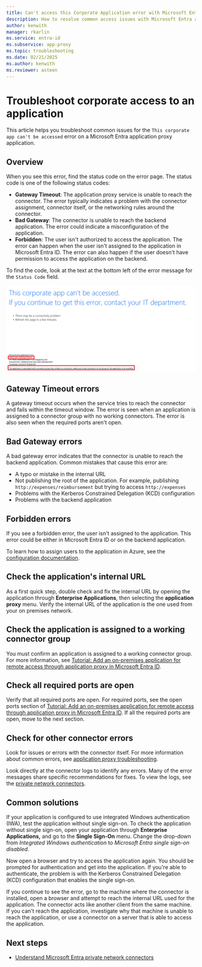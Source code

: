 ```yaml
---
title: Can't access this Corporate Application error with Microsoft Entra application proxy app
description: How to resolve common access issues with Microsoft Entra application proxy applications.
author: kenwith
manager: rkarlin
ms.service: entra-id
ms.subservice: app-proxy
ms.topic: troubleshooting
ms.date: 02/21/2025
ms.author: kenwith
ms.reviewer: asteen
---
```


# Troubleshoot corporate access to an application

This article helps you troubleshoot common issues for the `This corporate app can't be accessed` error on a Microsoft Entra application proxy application.

## Overview

When you see this error, find the status code on the error page. The status code is one of the following status codes:

- **Gateway Timeout**: The application proxy service is unable to reach the connector. The error typically indicates a problem with the connector assignment, connector itself, or the networking rules around the connector.
- **Bad Gateway**: The connector is unable to reach the backend application. The error could indicate a misconfiguration of the application.
- **Forbidden**: The user isn't authorized to access the application. The error can happen when the user isn't assigned to the application in Microsoft Entra ID. The error can also happen if the user doesn't have permission to access the application on the backend.

To find the code, look at the text at the bottom left of the error message for the `Status Code` field.

![Example: Gateway timeout error](./media/application-proxy-sign-in-bad-gateway-timeout-error/connection-problem.png)

## Gateway Timeout errors

A gateway timeout occurs when the service tries to reach the connector and fails within the timeout window. The error is seen when an application is assigned to a connector group with no working connectors. The error is also seen when the required ports aren't open.

## Bad Gateway errors

A bad gateway error indicates that the connector is unable to reach the backend application. Common mistakes that cause this error are:

- A typo or mistake in the internal URL
- Not publishing the root of the application. For example, publishing `http://expenses/reimbursement` but trying to access `http://expenses`
- Problems with the Kerberos Constrained Delegation (KCD) configuration
- Problems with the backend application

## Forbidden errors

If you see a forbidden error, the user isn't assigned to the application. This error could be either in Microsoft Entra ID or on the backend application.

To learn how to assign users to the application in Azure, see the [configuration documentation](application-proxy-add-on-premises-application.md#test-the-application).

## Check the application's internal URL

As a first quick step, double check and fix the internal URL by opening the application through **Enterprise Applications**, then selecting the **application proxy** menu. Verify the internal URL of the application is the one used from your on premises network.

## Check the application is assigned to a working connector group
You must confirm an application is assigned to a working connector group. For more information, see [Tutorial: Add an on-premises application for remote access through application proxy in Microsoft Entra ID](application-proxy-add-on-premises-application.md).

## Check all required ports are open

Verify that all required ports are open. For required ports, see the open ports section of [Tutorial: Add an on-premises application for remote access through application proxy in Microsoft Entra ID](application-proxy-add-on-premises-application.md). If all the required ports are open, move to the next section.

## Check for other connector errors

Look for issues or errors with the connector itself. For more information about common errors, see [application proxy troubleshooting](application-proxy-troubleshoot.md).

Look directly at the connector logs to identify any errors. Many of the error messages share specific recommendations for fixes. To view the logs, see the [private network connectors](application-proxy-connectors.md).

## Common solutions

If your application is configured to use integrated Windows authentication (IWA), test the application without single sign-on. To check the application without single sign-on, open your application through **Enterprise Applications,** and go to the **Single Sign-On** menu. Change the drop-down from *Integrated Windows authentication* to *Microsoft Entra single sign-on disabled*.

Now open a browser and try to access the application again. You should be prompted for authentication and get into the application. If you're able to authenticate, the problem is with the Kerberos Constrained Delegation (KCD) configuration that enables the single sign-on.

If you continue to see the error, go to the machine where the connector is installed, open a browser and attempt to reach the internal URL used for the application. The connector acts like another client from the same machine. If you can't reach the application, investigate why that machine is unable to reach the application, or use a connector on a server that is able to access the application.

## Next steps

- [Understand Microsoft Entra private network connectors](../../global-secure-access/concept-connectors.md)
